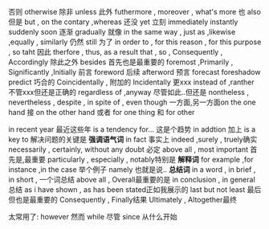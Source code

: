 否则 otherwise 
除非 unless
此外 futhermore ,  moreover    , what's more
也  also
但是 but , on the contary ,whereas
还没 yet
立刻  immediately  instantly  suddenly   soon
逐渐  gradually
就像  in the same way ,  just as ,likewise ,equally , similarly
仍然  still
为了 in order to , for this reason , for this purpose , so taht
因此  therfore , thus, as a result that , so , Consequently , Accordingly
除此之外  besides 
首先也是最重要的  foremost  ,Primarily , Significantly ,Initially
前言  foreword    后续 afterword
预言  forecast   foreshadow  predict
巧合的 Coincidentally ,
附加的 Incidentally
更xxx instead of  ,ranther
不管xxx但还是正确的  regardless of    ,anyway
尽管如此..但还是   nontheless , nevertheless , despite , in spite of , even though 
一方面,另一方面on the one hand    接 on the other hand   或者 for one thing 和 for other

in recent year  最近这些年
is a tendency for...   这是个趋势
in addtion  加上
is a key to 解决问题的关键是
**强调语气词**
in fact 事实上
indeed ,surely , truely确实
necessarily , certainly, without any doubt 必定
above all , most important 首先是,最重要
particularly , especially , notably特别是
**解释词**
for example ,for instance ,in the case  举个例子
namely 也就是说..
**总结词**
in a word , in brief , in short , 一个词总结
above all , Overall最重要的是
in conclusion , in general总结
as i have shown , as has been stated正如我展示的
last but not least 最后但也是最重要的
Consequently , Finally结果
Ultimately , Altogether最终




太常用了:
however 然而
while 尽管
since 从什么开始